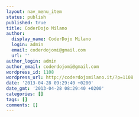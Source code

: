 ```yaml
---
layout: nav_menu_item
status: publish
published: true
title: CoderDojo Milano
author:
  display_name: CoderDojo Milano
  login: admin
  email: coderdojomi@gmail.com
  url: ''
author_login: admin
author_email: coderdojomi@gmail.com
wordpress_id: 1108
wordpress_url: http://coderdojomilano.it/?p=1108
date: '2013-04-28 09:29:40 +0200'
date_gmt: '2013-04-28 08:29:40 +0200'
categories: []
tags: []
comments: []
---
```


